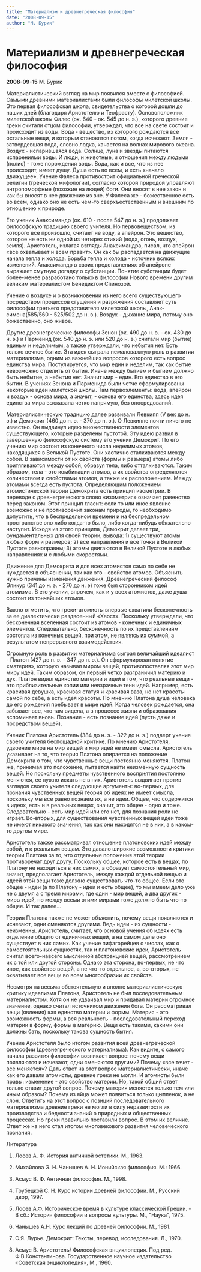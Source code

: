 ```yaml
---
title: "Материализм и древнегреческая философия"
date: "2008-09-15"
author: "М. Бурик"
---
```


# Материализм и древнегреческая философия

**2008-09-15** М. Бурик

Материалистический взгляд на мир появился вместе с философией. Самыми древними материалистами были философы милетской школы. Это первая философская школа, свидетельства о которой дошли до наших дней (благодаря  Аристотелю и Теофрасту). Основоположник милетской школы Фалес (ок. 640 - ок. 545 до н. э.), которого древние греки считали отцом философии, утверждал, что все на свете состоит и происходит из воды. Вода - вещество, из которого рождаются все остальные вещи, и которым становятся потом, когда исчезают. Земля - затвердевшая вода, словно лодка, качается на волнах мирового океана. Воздух - испарившаяся вода. Солнце, луна и звезды питаются испарениями воды. И люди, и животные, и отношения между людьми (полис) - тоже порождения воды. Вода, как и все, что из нее происходит, имеет душу. Душа есть во всем,  и есть «начало движущее». Учение Фалеса противостоит официальной греческой религии (греческой мифологии), согласно которой природой управляют антропоморфные (похожие на людей) боги. Они вносят в нее закон и как бы вносят в нее движение из вне. У Фалеса  же - божественное есть во всем, однако оно не есть чем-то сверхъестественным и внешним по отношению к природе.

Его ученик Анаксимандр (ок. 610 - после 547 до н. э.) продолжает философскую традицию своего учителя. Но первовеществом, из которого все произошло, считает не воду, а  апейрон.  Это вещество, которое  не есть ни одной из четырех стихий (вода, огонь, воздух, земля). Аристотель, излагая взгляды Анаксимандра, писал, что апейрон «все охватывает и всем пра­вит». Он как бы распадается на движущие начала тепла и хо­лода. Борьба тепла и холода - источник всяких изменений. Анаксимандр в своих представлениях об апейроне выражает смутную догадку о субстанции. Понятие субстанции будет более-менее разработано только в философии Нового времени другим великим материалистом Бенедиктом Спинозой.

Учение о воздухе и о возникновении из него всего существующего посредством процессов сгущения и разряжения составляет суть философии третьего представителя милетской школы, Анак­симена(585/560 - 525/502 до н. э.). Воздух - дыхание мира, потому оно божественно, оно живое.

Другие древнегреческие философы Зенон (ок. 490 до н. э. - ок. 430 до н. э.) и Парменид (ок. 540 до н. э. или 520 до н. э.) считали мир (бытие) единым и неделимым, а также утверждали, что небытия нет. Есть только вечное бытие. Эта идея сыграла немаловажную роль в развитии материализма, одним из важнейших вопросов которого есть вопрос единства мира. Постулируется, что мир един и неделим, так как бытие невозможно отделить от бытия. Иначе между бытием и бытием должно быть небытие, а небытия нет. Значит мир - един. Его единство в его бытии. В учениях Зенона и Парменида были четче сформулированы некоторые идеи милетской школы. Там первоэлементы: вода, апейрон и воздух - основа мира, а значит, - основа его единства, здесь идея единства мира высказана четко напрямую, без опосредований.

Материалистическую традицию далее развивали Левкипп (V век до н. э.) и Демокрит (460 до н. э. - 370 до н. э.). О Левкиппе почти ничего не известно.  Он выдвинул идею множественности элементов существующего, которые разделены пустотой. Эту  идею развил в завершенную философскую систему его ученик Демокрит. По его учению мир состоит из конечного числа неделимых атомов, находящихся в Великой Пустоте. Они хаотично сталкиваются между собой. В зависимости от их свойств (формы и размера) атомы либо притягиваются  между собой, образуя тела, либо отталкиваются. Таким образом, тела - это комбинации атомов, а их свойства определяются количеством и свойствами атомов, а также их расположением. Между атомами всегда есть пустота. Определяющим положением атомистической теории Демокрита есть принцип изометрии. В переводе с древнегреческого слово «изометрия» означает равенство перед законом. Этот принцип гласит: если то или иное явление возможно и не противоречит законам природы, то необходимо допустить, что в беспредельном времени и на беспредельном пространстве оно либо когда-то было, либо когда-нибудь обязательно наступит. Исходя из этого принципа, Демокрит делает три, фундаментальных для своей теории, вывода: 1) существуют атомы любых форм и размеров; 2) все направления и все точки в Великой Пустоте равноправны; 3) атомы двигаются в Великой Пустоте в любых направлениях и с любыми скоростями.

Движение для Демокрита и для всех атомистов само по себе не нуждается в объяснении, так как это - свойство атомов. Объяснить нужно причины изменения движения. Древнегреческий философ Эпикур (341 до н. э. - 270 до н. э) тоже был сторонником идей атомизма. В его учении, впрочем, как и у всех атомистов, даже душа состоит из тончайших атомов.

Важно отметить, что греки-атомисты впервые схватили бесконечность за ее диалектически раздвоенный «Хвост». Поскольку утверждали, что бесконечная вселенная состоит из атомов - конечных и единичных элементов. Следовательно, бесконечность по их представлениям состояла из конечных вещей, при этом, не являясь их суммой, а результатом непрерывного взаимодействия.

Огромную роль в развитии материализма сыграл величайший идеалист - Платон (427 до н. э. - 347 до н. э.). Он сформулировал понятие «материя», которую называл миром вещей, противопоставляя этот мир миру идей. Таким образом, он первый четко разграничил материю и дух. Платон видел единство материи и идей в том, что реальные вещи - это приблизительные копии или невзрачные тени идей. Например, есть красивая девушка, красивая статуя и красивая ваза, но нет красоты самой по себе, а есть идея красоты. По мнению Платона душа человека до его рождения пребывает в мире идей. Когда человек рождается, она забывает все, что там видела, а в процессе жизни и образования вспоминает вновь. Познание - есть познание идей (пусть даже и посредством вещей).

Ученик Платона Аристотель (384 до н. э. - 322 до н. э.) подверг учение своего учителя беспощадной критике. По мнению Аристотеля, удвоение мира на мир вещей и мир идей не имеет смысла. Аристотель указывает на то, что теория Платона опирается на положение Демокрита о том, что чувственные вещи постоянно меняются. Платон же, принимая это положение, пытается найти неизменную сущность вещей. Но поскольку предметы чувственного восприятия постоянно меняются, ее нужно искать не в них. Аристотель выдвигает против взглядов своего учителя следующие аргументы: во-первых, для познания чувственных вещей теория об идеях не имеет смысла, поскольку мы все равно познаем их, а не идеи. Общее, что содержится в идеях, есть и в реальных вещах, значит, это общее - одно и тоже. Следовательно - есть мир идей или его нет, для познания роли не играет. Во-вторых, для существования чувственных вещей идеи тоже не имеют никакого значения, так как они находятся не в них, а в каком-то другом мире.

Аристотель также рассматривал отношение платоновских идей между собой, и к реальным вещам. Это давало широкие возможности критики теории Платона за то, что отдельные положения этой теории противоречат друг другу. Поскольку общее, которое есть в вещах, по Платону не находиться в них самих, а образует самостоятельный мир, значит, предполагает Аристотель, между каждой отдельной вещью и идеей этой вещи тоже должно существовать что-то общее. Если это  общее - идеи (а по Платону - идеи и есть общее), то мы имеем дело уже не с двумя а с тремя мирами, где один - мир вещей, а два других - миры идей, но между всеми этими мирами тоже должно быть что-то общее. И так далее...

Теория Платона также не может объяснить, почему вещи появляются и исчезают, одни сменяются другими. Ведь идеи - их сущности - неизменны. Аристотель, считает, что основой учения об идеях есть отделение общего от единичных вещей, а на самом деле оно существует в них самих. Как учение пифагорейцев о числах, как о самостоятельных сущностях, так и платоновские идеи, Аристотель считал всего-навсего мысленной абстракцией вещей, рассмотрением их с той или другой стороны. Однако эта сторона, во-первых, не что иное, как свойство вещей, а не что-то отдельное, а, во-вторых, не охватывает все вещи во всем  многообразии их свойств.

Несмотря на весьма обстоятельную и вполне материалистическую критику идеализма Платона, Аристотель не был последовательным материалистом. Хотя он не удваивал мир и придавал материи огромное значение, однако считал источником движения бога. Он рассматривал вещи (явления) как единство материи и формы. Материя - это возможность формы, а вся реальность - последовательный переход материи в форму, формы в материю. Вещи есть такими, какими они должны бать, поскольку такова сущность бытия.

Учение Аристотеля было итогом развития всей древнегреческой философии (древнегреческого материализма). Как видите, с самого начала развития философии возникает вопрос: почему вещи появляются и исчезают, одни сменяются другими? Почему «все течет - все меняется»? Дать ответ на этот вопрос материалистически, иначе как его давали атомисты, древние греки не могли. И атомисты были правы: изменение - это свойство материи. Но, такой общий ответ только ставит другой вопрос. Почему материя меняется только тем или иным образом? Почему из яйца может появиться только цыпленок, а не слон. Ответить на этот вопрос с позиций последовательного материализма древние греки не могли в силу неразвитости их производства и бедности знаний о природных и общественных процессах. Но греки правильно поставили вопрос. В этом их величие. Ответ же на него стал итогом многовекового развития человеческого познания.

Литература

1) Лосев А. Ф. История античной эстетики. М., 1963.

2) Михайлова Э. Н. Чанышев А. Н. Ионийская философия. М.: 1966.

3) Асмус В. Ф. Античная философия. М., 1998.

4) Трубецкой С. Н. Курс истории древней философии. М., Русский двор, 1997.

5) Лосев А.Ф. Историческое время в культуре классической Греции. - В сб.: История философии и вопросы культуры. М., "Наука", 1975.

6) Чанышев А.Н. Курс лекций по древней философии. М., 1981.

7) С.Я. Лурье. Демокрит: Тексты, перевод, исследования. Л., 1970.

8) Асмус В.  Аристотель/ Философская энциклопедия. Под ред.  Ф.В.Константинова. Государственное научное издательство  «Советская энциклопедия», М., 1960.
